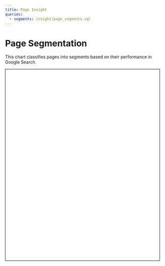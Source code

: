 ```yaml
---
title: Page Insight
queries:
  - segments: insight/page_segments.sql
---
```


# Page Segmentation

This chart classifies pages into segments based on their performance in Google Search.

<div style="border: 1px solid black; padding: 10px; height: 600px;">
<BubbleChart
    data={segments}
    title="Page Segments"
    x=ctr
    y=impressions
    series=segment
    size=clicks
    yMax=p95_impressions
    yAxis=true
    yAxisLabels=true
    yFmt=num
    xFmt=pct
    sizeFmt=num
    yAxisTitle="Impressions"
    xAxisTitle="Click Through Rate"
    colorPalette={['#1f77b4', '#ff7f0e', '#2ca02c', '#d62728', '#9467bd']}
    chartAreaHeight=450
    tooltipTitle=tooltip_title
>
</BubbleChart>
</div>

<!--
    Note on tooltip:
    The tooltip title is set to a custom column combining page_title and position.
    The tooltip body will show the values for x (CTR), y (Impressions), and size (Clicks) by default.
-->

